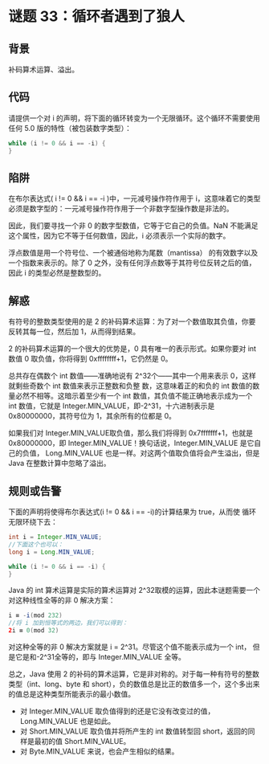 # 谜题 33：循环者遇到了狼人

## 背景

补码算术运算、溢出。

## 代码

请提供一个对 i 的声明，将下面的循环转变为一个无限循环。这个循环不需要使用任何 5.0 版的特性（被包装数字类型）： 

```java
while (i != 0 && i == -i) {
} 
```

## 陷阱

在布尔表达式( i != 0 && i == -i )中，一元减号操作符作用于 i，这意味着它的类型必须是数字型的：一元减号操作符作用于一个非数字型操作数是非法的。

因此，我们要寻找一个非 0 的数字型数值，它等于它自己的负值。NaN 不能满足这个属性，因为它不等于任何数值，因此，i 必须表示一个实际的数字。

浮点数值是用一个符号位、一个被通俗地称为尾数（mantissa） 的有效数字以及一个指数来表示的。除了 0 之外，没有任何浮点数等于其符号位反转之后的值，因此 i 的类型必然是整数型的。 

## 解惑

有符号的整数类型使用的是 2 的补码算术运算：为了对一个数值取其负值，你要反转其每一位，然后加 1，从而得到结果。

2 的补码算术运算的一个很大的优势是，0 具有唯一的表示形式。如果你要对 int 数值 0 取负值，你将得到 0xffffffff+1，它仍然是 0。 

总共存在偶数个 int 数值——准确地说有 2^32个——其中一个用来表示 0，这样就剩些奇数个 int 数值来表示正整数和负整 数，这意味着正的和负的 int 数值的数量必然不相等。这暗示着至少有一个 int 数值，其负值不能正确地表示成为一个 int 数值，它就是 Integer.MIN_VALUE，即-2^31，十六进制表示是 0x80000000，其符号位为 1，其余所有的位都是 0。

如果我们对 Integer.MIN_VALUE取负值，那么我们将得到 0x7fffffff+1，也就是 0x80000000，即 Integer.MIN_VALUE！换句话说，Integer.MIN_VALUE 是它自己的负值， Long.MIN_VALUE 也是一样。对这两个值取负值将会产生溢出，但是 Java 在整数计算中忽略了溢出。

## 规则或告警

下面的声明将使得布尔表达式(i != 0 && i == -i)的计算结果为 true，从而使 循环无限环绕下去： 

```java
int i = Integer.MIN_VALUE;
//下面这个也可以：
long i = Long.MIN_VALUE; 

while (i != 0 && i == -i) {
} 
```

Java 的 int 算术运算是实际的算术运算对 2^32取模的运算，因此本谜题需要一个对这种线性全等的非 0 解决方案：  

```java
i ≡ -i(mod 232)
//将 i 加到恒等式的两边，我们可以得到：
2i ≡ 0(mod 32) 
```

对这种全等的非 0 解决方案就是 i = 2^31。尽管这个值不能表示成为一个 int， 但是它是和-2^31全等的，即与 Integer.MIN_VALUE 全等。  

总之，Java 使用 2 的补码的算术运算，它是非对称的。对于每一种有符号的整数类型（int、long、byte 和 short），负的数值总是比正的数值多一个，这个多出来的值总是这种类型所能表示的最小数值。

- 对 Integer.MIN_VALUE 取负值得到的还是它没有改变过的值，Long.MIN_VALUE 也是如此。
- 对 Short.MIN_VALUE 取负值并将所产生的 int 数值转型回 short，返回的同样是最初的值 Short.MIN_VALUE。
- 对 Byte.MIN_VALUE 来说，也会产生相似的结果。